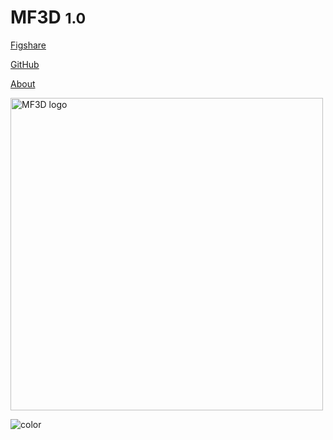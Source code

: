 <!-- _coverpage.md -->

# MF3D <small>1.0</small>

[Figshare](https://figshare.com/projects/MF3D_Release_1_A_visual_stimulus_set_of_parametrically_controlled_CGI_macaque_faces_for_research/64544)

[GitHub](https://github.com/MonkeyGone2Heaven/MF3D-Tools)

[About](#about-the-mf3d-tools-repository)

<!-- background image -->

<img src="https://raw.githubusercontent.com/MonkeyGone2Heaven/MF3D-Tools/3fd5930bbf7e43916f41a9bf6f652ec851aafcc8/docs/MF3D_Logo_black2.svg" alt="MF3D logo" width="500">

<!-- background color -->

![color](#FFAB03)
